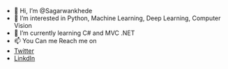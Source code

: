 - 👋 Hi, I’m @Sagarwankhede
- 👀 I’m interested in Python, Machine Learning, Deep Learning, Computer Vision
- 🌱 I’m currently learning C# and MVC .NET
- 📫 You Can me Reach me on
- [Twitter](https://twitter.com/its_sagarr?t=cyC5cDBoemI8Hp9UNwubUg&s=09)
- [LinkdIn](www.linkedin.com/in/sagar-wankhede-a39022161)

<!---
Sagarwankhede/Sagarwankhede is a ✨ special ✨ repository because its `README.md` (this file) appears on your GitHub profile.
You can click the Preview link to take a look at your changes.
--->
